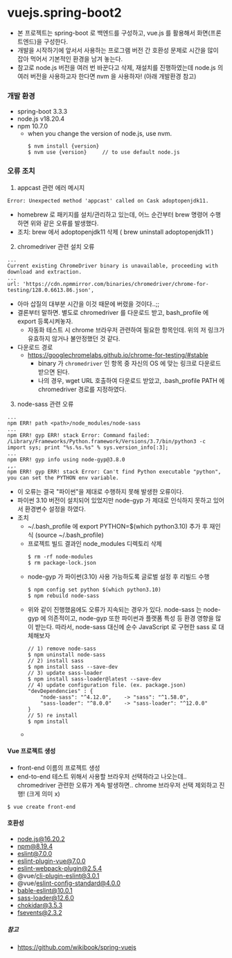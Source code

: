 # vuejs.spring-boot2
- 본 프로젝트는 spring-boot 로 백엔드를 구성하고, vue.js 를 활용해서 화면(프론트엔드)을 구성한다.
- 개발을 시작하기에 앞서서 사용하는 프로그램 버전 간 호환성 문제로 시간을 많이 잡아 먹어서 기본적인 환경을 남겨 놓는다.
- 참고로 node.js 버전을 여러 번 바꾼다고 삭제, 재설치를 진행하였는데 node.js 의 여러 버전을 사용하고자 한다면 nvm 을 사용하자! (아래 개발환경 참고)

### 개발 환경
- spring-boot 3.3.3
- node.js v18.20.4
- npm 10.7.0
  - when you change the version of node.js, use nvm.
    ```
    $ nvm install {version}
    $ nvm use {version}     // to use default node.js
    ```

### 오류 조치
1. appcast 관련 에러 메시지
```
Error: Unexpected method 'appcast' called on Cask adoptopenjdk11.
```
- homebrew 로 패키지를 설치/관리하고 있는데, 어느 순간부터 brew 명령어 수행하면 위와 같은 오류를 발생했다.
- 조치: brew 에서 adoptopenjdk11 삭제 ( brew uninstall adoptopenjdk11 )

2. chromedriver 관련 설치 오류
```
...
Current existing ChromeDriver binary is unavailable, proceeding with download and extraction.
...
url: 'https://cdn.npmmirror.com/binaries/chromedriver/chrome-for-testing/128.0.6613.86.json',
```
- 아마 삽질의 대부분 시간을 이것 때문에 버렸을 것이다..;;
- 결론부터 말하면. 별도로 chromedriver 를 다운로드 받고, bash_profile 에 export 등록시켜놓자.
  - 자동화 테스트 시 chrome 브라우저 관련하여 필요한 항목인데. 위의 저 링크가 유효하지 않거나 불안정했던 것 같다.
- 다운로드 경로
  - https://googlechromelabs.github.io/chrome-for-testing/#stable
    - binary 가 ``chromedriver`` 인 항목 중 자신의 OS 에 맞는 링크로 다운로드 받으면 된다.
    - 나의 경우, wget URL 호출하여 다운로드 받았고, .bash_profile PATH 에 chromedriver 경로를 지정하였다.

3. node-sass 관련 오류
```
...
npm ERR! path <path>/node_modules/node-sass
...
npm ERR! gyp ERR! stack Error: Command failed: /Library/Frameworks/Python.framework/Versions/3.7/bin/python3 -c import sys; print "%s.%s.%s" % sys.version_info[:3];
...
npm ERR! gyp info using node-gyp@3.8.0
,,.
npm ERR! gyp ERR! stack Error: Can't find Python executable "python", you can set the PYTHON env variable.
```
- 이 오류는 결국 "파이썬"을 제대로 수행하지 못해 발생한 오류이다.
- 파이썬 3.10 버전이 설치되어 있었지만 node-gyp 가 제대로 인식하지 못하고 있어서 환경변수 설정을 하였다.
- 조치
  - ~/.bash_profile 에 export PYTHON=$(which python3.10) 추가 후 재인식 (source ~/.bash_profile)
  - 프로젝트 빌드 결과인 node_modules 디렉토리 삭제
    ```
    $ rm -rf node-modules
    $ rm package-lock.json
    ```
  - node-gyp 가 파이썬(3.10) 사용 가능하도록 글로벌 설정 후 리빌드 수행
    ```
    $ npm config set python $(which python3.10)
    $ npm rebuild node-sass
    ```
  - 위와 같이 진행했음에도 오류가 지속되는 경우가 있다. 
    node-sass 는 node-gyp 에 의존적이고, node-gyp 또한 파이썬과 플랫폼 특성 등 환경 영향을 많이 받는다.
    따라서, node-sass 대신에 순수 JavaScript 로 구현한 sass 로 대체해보자
    ```
    // 1) remove node-sass
    $ npm uninstall node-sass
    // 2) install sass
    $ npm install sass --save-dev
    // 3) update sass-loader
    $ npm install sass-loader@latest --save-dev
    // 4) update configuration file. (ex. package.json)
    "devDependencies" : {
        "node-sass": "^4.12.0",    -> "sass": "^1.58.0",
        "sass-loader": "^8.0.0"    -> "sass-loader": "^12.0.0"
    }
    // 5) re install
    $ npm install 
    ```
  - 

#### Vue 프로젝트 생성
- front-end 이름의 프로젝트 생성
- end-to-end 테스트 위해서 사용할 브라우저 선택하라고 나오는데.. chromedriver 관련한 오류가 계속 발생하면.. chrome 브라우저 선택 제외하고 진행! (크게 의미 x)
```
$ vue create front-end
```

#### 호환성
- node.js@16.20.2
- npm@8.19.4
- eslint@7.0.0
- eslint-plugin-vue@7.0.0
- eslint-webpack-plugin@2.5.4
- @vue/cli-plugin-eslint@3.0.1
- @vue/eslint-config-standard@4.0.0
- bable-eslint@10.0.1
- sass-loader@12.6.0
- chokidar@3.5.3
- fsevents@2.3.2

##### 참고
- https://github.com/wikibook/spring-vuejs
